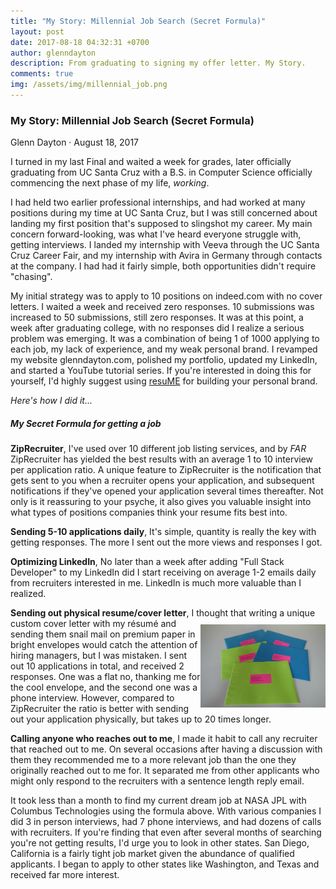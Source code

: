 ```yaml
---
title: "My Story: Millennial Job Search (Secret Formula)"
layout: post
date: 2017-08-18 04:32:31 +0700
author: glenndayton
description: From graduating to signing my offer letter. My Story.
comments: true
img: /assets/img/millennial_job.png
---
```

### My Story: Millennial Job Search (Secret Formula)

Glenn Dayton &middot; August 18, 2017

I turned in my last Final and waited a week for grades, later officially graduating from UC Santa Cruz
with a B.S. in Computer Science officially commencing the next phase of my life, *working*.

I had held two earlier professional internships, and had worked at many positions during my time at UC Santa Cruz,
but I was still concerned about landing my first position that's supposed to slingshot my career.
My main concern forward-looking, was what I've heard everyone struggle with, getting interviews. I landed my internship with
Veeva through the UC Santa Cruz Career Fair, and my internship with Avira in Germany through contacts at the company.
I had had it fairly simple, both opportunities didn't require "chasing".

My initial strategy was to apply to 10 positions on indeed.com with no cover letters. I waited a week and received
zero responses. 10 submissions was increased to 50 submissions, still zero responses. It was at this point, a week
after graduating college, with no responses did I realize a serious problem was emerging. It was a combination of
being 1 of 1000 applying to each job, my lack of experience, and my weak personal brand. I revamped
my website glenndayton.com, polished my portfolio, updated my LinkedIn, and started a YouTube
tutorial series. If you're interested in doing this for yourself, I'd highly suggest using [resuME](http://www.resumellc.com) for building
your personal brand.

*Here's how I did it...*

##### My Secret Formula for getting a job

**ZipRecruiter**, I've used over 10 different job listing services, and by *FAR* ZipRecruiter has yielded the best results
with an average 1 to 10 interview per application ratio. A unique feature to ZipRecruiter is the notification that gets sent to you
when a recruiter opens your application, and subsequent notifications if they've opened your application several times
thereafter. Not only is it reassuring to your psyche, it also gives you valuable insight into what types of positions
companies think your resume fits best into.

**Sending 5-10 applications daily**, It's simple, quantity is really the key with getting responses. The more I
sent out the more views and responses I got.

**Optimizing LinkedIn**, No later than a week after adding "Full Stack Developer" to my LinkedIn did I start receiving on average 1-2
emails daily from recruiters interested in me. LinkedIn is much more valuable than I realized.

**Sending out physical resume/cover letter**, I thought that writing a unique <img src="/assets/img/envelopes.png" style="width:200px; float:right; margin-top:10px;" />
custom cover letter with my résumé and sending
them snail mail on premium paper in bright envelopes would catch the attention of hiring managers, but I was mistaken. I
sent out 10 applications in total, and received 2 responses. One was a flat no, thanking me for the cool envelope, and the second
one was a phone interview. However, compared to ZipRecruiter the ratio is better with sending out your application physically, but
takes up to 20 times longer.

**Calling anyone who reaches out to me**, I made it habit to call any recruiter that reached out to me. On several
occasions after having a discussion with them they recommended me to a more relevant job than the one they originally reached
out to me for. It separated me from other applicants who might only respond to the recruiters with a sentence length reply email.

It took less than a month to find my current dream job at NASA JPL with Columbus Technologies using the formula above. With various companies I did 3 in person interviews, had 7 phone
interviews, and had dozens of calls with recruiters. If you're finding that even after several months of searching you're
not getting results, I'd urge you to look in other states. San Diego, California is a fairly tight job market given the
abundance of qualified applicants. I began to apply to other states like Washington, and Texas and received far more interest.


